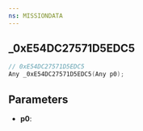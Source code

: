 ```yaml
---
ns: MISSIONDATA
---
```

## _0xE54DC27571D5EDC5

```c
// 0xE54DC27571D5EDC5
Any _0xE54DC27571D5EDC5(Any p0);
```

## Parameters
* **p0**:
